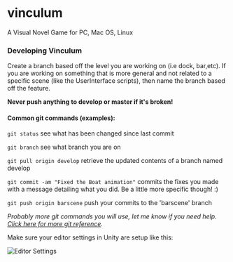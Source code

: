 vinculum
========

A Visual Novel Game for PC, Mac OS, Linux

### Developing Vinculum

Create a branch based off the level you are working on (i.e dock, bar,etc). If you are working on something that is more general and not related to a specific scene (like the UserInterface scripts), then name the branch based off the feature. 

**Never push anything to develop or master if it's broken!**

#### Common git commands (examples):

` git status ` see what has been changed since last commit

`git branch` see what branch you are on

`git pull origin develop` retrieve the updated contents of a branch named develop

`git commit -am "Fixed the Boat animation"` commits the fixes you made with a message detailing what you did. Be a little more specific though! :)

`git push origin barscene` push your commits to the 'barscene' branch

*Probably more git commands you will use, let me know if you need help. [Click here for more git reference](http://gitref.org/).*


Make sure your editor settings in Unity are setup like this:

![Editor Settings](http://dmayance.com/static/content/posts/2013-09-16/inspector.png)



